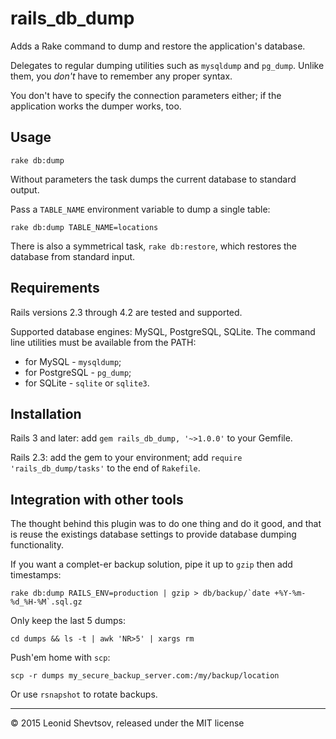 # rails_db_dump

Adds a Rake command to dump and restore the application's database.

Delegates to regular dumping utilities such as `mysqldump` and `pg_dump`. Unlike them, you *don't* have to remember any proper syntax.

You don't have to specify the connection parameters either; if the application works the dumper works, too.

## Usage

    rake db:dump

Without parameters the task dumps the current database to standard output.

Pass a `TABLE_NAME` environment variable to dump a single table:

    rake db:dump TABLE_NAME=locations

There is also a symmetrical task, `rake db:restore`, which restores the database from standard input.

## Requirements

Rails versions 2.3 through 4.2 are tested and supported.

Supported database engines: MySQL, PostgreSQL, SQLite. The command line utilities must be available from the PATH:

* for MySQL - `mysqldump`;
* for PostgreSQL - `pg_dump`;
* for SQLite - `sqlite` or `sqlite3`.

## Installation

Rails 3 and later: add `gem rails_db_dump, '~>1.0.0'` to your Gemfile.

Rails 2.3: add the gem to your environment; add `require 'rails_db_dump/tasks'` to the end of `Rakefile`.

## Integration with other tools

The thought behind this plugin was to do one thing and do it good, and that is reuse the existings database settings to provide database dumping functionality.

If you want a complet-er backup solution, pipe it up to `gzip` then add timestamps:

    rake db:dump RAILS_ENV=production | gzip > db/backup/`date +%Y-%m-%d_%H-%M`.sql.gz
   
Only keep the last 5 dumps:

    cd dumps && ls -t | awk 'NR>5' | xargs rm

Push'em home with `scp`:

    scp -r dumps my_secure_backup_server.com:/my/backup/location
    
Or use `rsnapshot` to rotate backups.

* * *

&copy; 2015 Leonid Shevtsov, released under the MIT license

